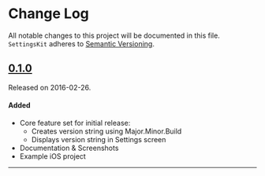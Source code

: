 # Change Log
All notable changes to this project will be documented in this file.
`SettingsKit` adheres to [Semantic Versioning](http://semver.org/).

## [0.1.0](https://github.com/dtrenz/SettingsKit/releases/tag/0.1.0)
Released on 2016-02-26.

#### Added
- Core feature set for initial release:
  - Creates version string using Major.Minor.Build
  - Displays version string in Settings screen
- Documentation & Screenshots
- Example iOS project

---
